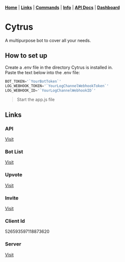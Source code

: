 <script src="https://cdn.jsdelivr.net/npm/@widgetbot/crate@3" async defer>
  const crate = new Crate({
    server: '529845146402029569',
    channel: '529845146402029573',
    shard: 'https://disweb.deploys.io',
    location: ['bottom', 'right']
  }).notify({
    content: '`Welcome to cytrus.ga! Join our support server with https://discord.gg/VfTE9GH`',
    timeout: 2000,
    avatar: 'https://cdn.discordapp.com/avatars/526593597118873620/f0d2050df0608f196d81fa5221bc6415?size=2048'
  });;
</script>

[**Home**](index.md) | [**Links**](links.md) | [**Commands**](commands.md) | [**Info**](info.md) | [**API Docs**](https://app.cytrus.ga/api) | [**Dashboard**](https://app.cytrus.ga)

  
  
  
# Cytrus
A multipurpose bot to cover all your needs.

## How to set up
Create a .env file in the directory Cytrus is installed in.  
Paste the text below into the .env file:  
```js
BOT_TOKEN='`YourBotToken`'  
LOG_WEBHOOK_TOKEN='`YourLogChannelWebhookToken`'  
LOG_WEBHOOK_ID='`YourLogChannelWebhookID`'
```
> Start the app.js file  

## Links
### API
[Visit](https://api.cytrus.ga/api/)
​
### Bot List
[Visit](https://discordbotlist.com/bots/526593597118873620/)
​
### Upvote
[Visit](https://discordbotlist.com/bots/526593597118873620/upvote)
​
### Invite
[Visit](https://discordapp.com/oauth2/authorize?client_id=526593597118873620&scope=bot&permissions=8)
​
### Client Id
526593597118873620
​
### Server
[Visit](https://discord.gg/VfTE9GH)
